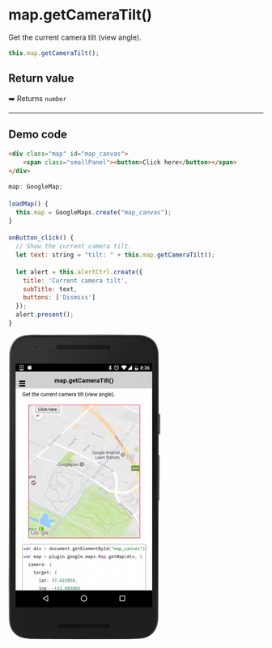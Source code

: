 # map.getCameraTilt()

Get the current camera tilt (view angle).

```typescript
this.map.getCameraTilt();
```

## Return value

:arrow_right: Returns `number`

----------------------------------------------------------------------------------------------------------

## Demo code

```html
<div class="map" id="map_canvas">
    <span class="smallPanel"><button>Click here</button></span>
</div>
```

```js
map: GoogleMap;

loadMap() {
  this.map = GoogleMaps.create("map_canvas");
}

onButton_click() {
  // Show the current camera tilt.
  let text: string = "tilt: " + this.map.getCameraTilt();

  let alert = this.alertCtrl.create({
    title: 'Current camera tilt',
    subTitle: text,
    buttons: ['Dismiss']
  });
  alert.present();
}
```

![](image.gif)
